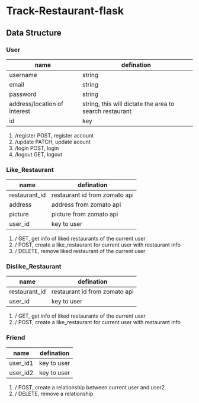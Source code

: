 # Track-Restaurant-flask

## Data Structure

### User
name | defination
| ----------- | ----------- |
username | string
email | string
password | string
address/location of interest | string, this will dictate the area to search restaurant
id | key
1. /register POST, register account
2. /update PATCH, update acount
3. /login POST, login
4. /logout GET, logout

### Like_Restaurant
name | defination
| ----------- | ----------- |
restaurant_id | restaurant id from zomato api
address | address from zomato api
picture | picture from zomato api
user_id | key to user
1. / GET, get info of liked restaurants of the current user
2. / POST, create a like_restaurant for current user with restaurant info
3. / DELETE, remove liked restaurant of the current user

### Dislike_Restaurant
name | defination
| ----------- | ----------- |
restaurant_id | restaurant id from zomato api
user_id | key to user
1. / GET, get info of liked restaurants of the current user
2. / POST, create a like_restaurant for current user with restaurant info

### Friend
name | defination
| ----------- | ----------- |
user_id1 | key to user
user_id2 | key to user
1. / POST, create a relationship between current user and user2
2. / DELETE, remove a relationship
